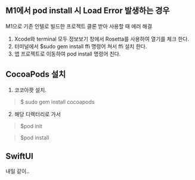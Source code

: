 ## M1에서 pod install 시 Load Error 발생하는 경우

M1으로 기존 인텔로 빌드한 프로젝트 클론 받아 사용할 때 에러 해결

1. Xcode와 terminal 모두 정보보기 창에서 Rosetta를 사용하여 열기를 체크 한다.
2. 터미널에서 $sudo gem install ffi 명령어 쳐서 ffi 설치 한다.
3. 앱 프로젝트로 이동하여 pod install 명령어 친다.


## CocoaPods 설치

1. 코코아팟 설치.  

>$ sudo gem install cocoapods


2. 해당 디렉터리로 가서 

> $pod init  


> $pod install


## SwiftUI 
내일 같이..
 